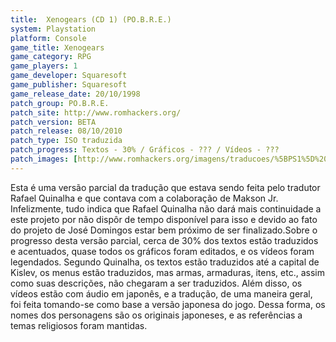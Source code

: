 ```yaml
---
title:  Xenogears (CD 1) (PO.B.R.E.)
system: Playstation
platform: Console
game_title: Xenogears
game_category: RPG
game_players: 1
game_developer: Squaresoft
game_publisher: Squaresoft
game_release_date: 20/10/1998
patch_group: PO.B.R.E.
patch_site: http://www.romhackers.org/
patch_version: BETA
patch_release: 08/10/2010
patch_type: ISO traduzida
patch_progress: Textos - 30% / Gráficos - ??? / Vídeos - ???
patch_images: [http://www.romhackers.org/imagens/traducoes/%5BPS1%5D%20Xenogears%20-%20POBRE%20-%201.jpg,http://www.romhackers.org/imagens/traducoes/%5BPS1%5D%20Xenogears%20-%20POBRE%20-%202.jpg,http://www.romhackers.org/imagens/traducoes/%5BPS1%5D%20Xenogears%20-%20POBRE%20-%203.jpg]
---
```

Esta é uma versão parcial da tradução que estava sendo feita pelo tradutor Rafael Quinalha e que contava com a colaboração de Makson Jr. Infelizmente, tudo indica que Rafael Quinalha não dará mais continuidade a este projeto por não dispôr de tempo disponível para isso e devido ao fato do projeto de José Domingos estar bem próximo de ser finalizado.Sobre o progresso desta versão parcial, cerca de 30% dos textos estão traduzidos e acentuados, quase todos os gráficos foram editados, e os vídeos foram legendados. Segundo Quinalha, os textos estão traduzidos até a capital de Kislev, os menus estão traduzidos, mas armas, armaduras, itens, etc., assim como suas descrições, não chegaram a ser traduzidos. Além disso, os vídeos estão com áudio em japonês, e a tradução, de uma maneira geral, foi feita tomando-se como base a versão japonesa do jogo. Dessa forma, os nomes dos personagens são os originais japoneses, e as referências a temas religiosos foram mantidas.